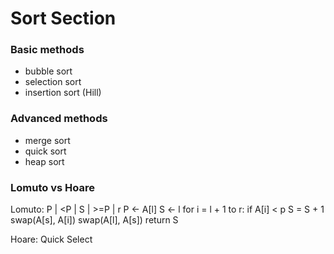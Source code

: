 # Sort Section

### Basic methods
- bubble sort
- selection sort
- insertion sort (Hill)


### Advanced methods 
- merge sort
- quick sort
- heap sort

### Lomuto vs Hoare

Lomuto: P | <P | S | >=P | r
    P <- A[l]
    S <- l
    for i = l + 1 to r:
        if A[i] < p
            S = S + 1
            swap(A[s], A[i])
    swap(A[l], A[s])
    return S

Hoare: Quick Select

